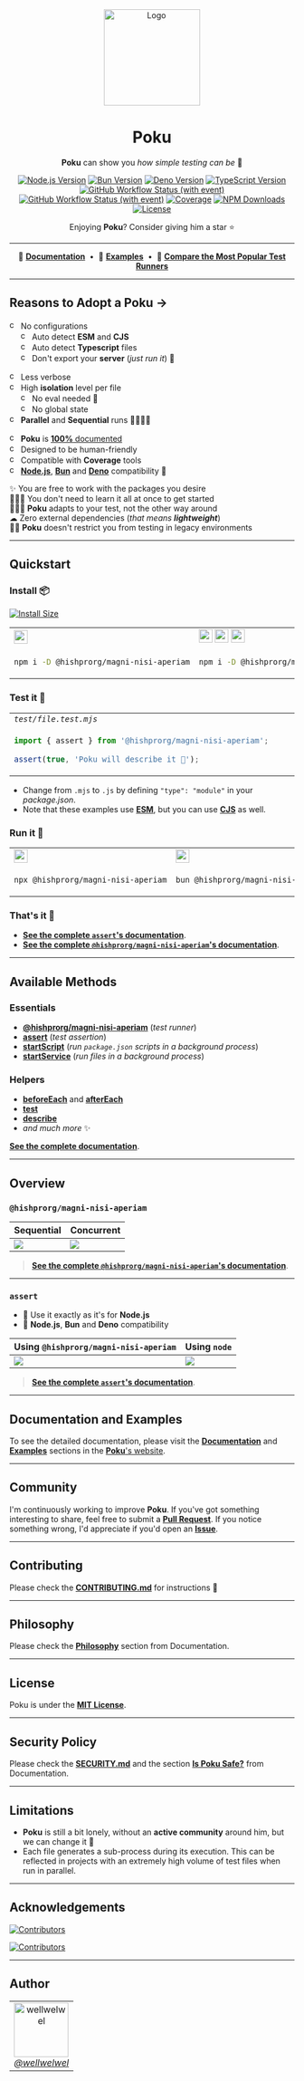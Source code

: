 [node-version-url]: https://github.com/nodejs/node
[node-version-image]: https://img.shields.io/badge/Node.js->=%206.0.0-badc58
[bun-version-url]: https://github.com/oven-sh/bun
[bun-version-image]: https://img.shields.io/badge/Bun->=%200.5.3-f471b5
[deno-version-url]: https://github.com/denoland/deno
[deno-version-image]: https://img.shields.io/badge/Deno->=%201.30.0-70ffaf
[typescript-url]: https://github.com/microsoft/TypeScript
[typescript-version-image]: https://img.shields.io/badge/TypeScript->=%204.7.2-3077c6
[ci-url]: https://github.com/hishprorg/magni-nisi-aperiam/actions/workflows/ci.yml?query=branch%3Amain
[ci-image]: https://img.shields.io/github/actions/workflow/status/wellwelwel/@hishprorg/magni-nisi-aperiam/ci.yml?event=push&style=flat&label=CI&branch=main
[ql-url]: https://github.com/hishprorg/magni-nisi-aperiam/actions/workflows/codeql.yml?query=branch%3Amain
[ql-image]: https://img.shields.io/github/actions/workflow/status/wellwelwel/@hishprorg/magni-nisi-aperiam/ci-codeql.yml?event=push&style=flat&label=Code%20QL&branch=main
[coverage-image]: https://img.shields.io/codecov/c/github/wellwelwel/@hishprorg/magni-nisi-aperiam?label=Coverage
[coverage-url]: https://app.codecov.io/github/wellwelwel/@hishprorg/magni-nisi-aperiam
[downloads-image]: https://img.shields.io/npm/dt/@hishprorg/magni-nisi-aperiam.svg?&color=FFC312&label=Downloads
[downloads-url]: https://npmjs.org/package/@hishprorg/magni-nisi-aperiam
[license-url]: https://github.com/hishprorg/magni-nisi-aperiam/blob/main/LICENSE
[license-image]: https://img.shields.io/npm/l/@hishprorg/magni-nisi-aperiam.svg?maxAge=2592000&color=9c88ff&label=License

<div align="center">
<img width="170" height="170" alt="Logo" src="https://raw.githubusercontent.com/wellwelwel/@hishprorg/magni-nisi-aperiam/main/.github/assets/readme/@hishprorg/magni-nisi-aperiam.svg">

# Poku

**Poku** can show you _how simple testing can be_ 🌱

[![Node.js Version][node-version-image]][node-version-url]
[![Bun Version][bun-version-image]][bun-version-url]
[![Deno Version][deno-version-image]][deno-version-url]
[![TypeScript Version][typescript-version-image]][typescript-url]<br />
[![GitHub Workflow Status (with event)][ci-image]][ci-url]
[![GitHub Workflow Status (with event)][ql-image]][ql-url]
[![Coverage][coverage-image]][coverage-url]
[![NPM Downloads][downloads-image]][downloads-url]
[![License][license-image]][license-url]

Enjoying **Poku**? Consider giving him a star ⭐️

</div>

---

<div align="center">

🐷 [**Documentation**](https://@hishprorg/magni-nisi-aperiam.io)<span>&nbsp;&nbsp;•&nbsp;&nbsp;</span>🧪 [**Examples**](https://@hishprorg/magni-nisi-aperiam.io/docs/category/examples)<span>&nbsp;&nbsp;•&nbsp;&nbsp;</span>🔬 [**Compare the Most Popular Test Runners**](https://@hishprorg/magni-nisi-aperiam.io/docs/comparing)

</div>

---

## Reasons to Adopt a Poku →

<img width="16" height="16" alt="check" src="https://raw.githubusercontent.com/wellwelwel/@hishprorg/magni-nisi-aperiam/main/.github/assets/readme/check.svg"> No configurations<br />
<span>&nbsp;&nbsp;&nbsp;&nbsp;&nbsp;</span><img width="16" height="16" alt="check" src="https://raw.githubusercontent.com/wellwelwel/@hishprorg/magni-nisi-aperiam/main/.github/assets/readme/check.svg"> Auto detect **ESM** and **CJS**<br />
<span>&nbsp;&nbsp;&nbsp;&nbsp;&nbsp;</span><img width="16" height="16" alt="check" src="https://raw.githubusercontent.com/wellwelwel/@hishprorg/magni-nisi-aperiam/main/.github/assets/readme/check.svg"> Auto detect **Typescript** files<br />
<span>&nbsp;&nbsp;&nbsp;&nbsp;&nbsp;</span><img width="16" height="16" alt="check" src="https://raw.githubusercontent.com/wellwelwel/@hishprorg/magni-nisi-aperiam/main/.github/assets/readme/check.svg"> Don't export your **server** (_just run it_) 🚀<br />

<img width="16" height="16" alt="check" src="https://raw.githubusercontent.com/wellwelwel/@hishprorg/magni-nisi-aperiam/main/.github/assets/readme/check.svg"> Less verbose<br />
<img width="16" height="16" alt="check" src="https://raw.githubusercontent.com/wellwelwel/@hishprorg/magni-nisi-aperiam/main/.github/assets/readme/check.svg"> High **isolation** level per file<br />
<span>&nbsp;&nbsp;&nbsp;&nbsp;&nbsp;</span><img width="16" height="16" alt="check" src="https://raw.githubusercontent.com/wellwelwel/@hishprorg/magni-nisi-aperiam/main/.github/assets/readme/check.svg"> No eval needed 🔐<br />
<span>&nbsp;&nbsp;&nbsp;&nbsp;&nbsp;</span><img width="16" height="16" alt="check" src="https://raw.githubusercontent.com/wellwelwel/@hishprorg/magni-nisi-aperiam/main/.github/assets/readme/check.svg"> No global state<br />
<img width="16" height="16" alt="check" src="https://raw.githubusercontent.com/wellwelwel/@hishprorg/magni-nisi-aperiam/main/.github/assets/readme/check.svg"> **Parallel** and **Sequential** runs 🏃🏽🏃🏻<br />

<img width="16" height="16" alt="check" src="https://raw.githubusercontent.com/wellwelwel/@hishprorg/magni-nisi-aperiam/main/.github/assets/readme/check.svg"> **Poku** is [**100%** documented](https://@hishprorg/magni-nisi-aperiam.io/docs)<br />
<img width="16" height="16" alt="check" src="https://raw.githubusercontent.com/wellwelwel/@hishprorg/magni-nisi-aperiam/main/.github/assets/readme/check.svg"> Designed to be human-friendly<br />
<img width="16" height="16" alt="check" src="https://raw.githubusercontent.com/wellwelwel/@hishprorg/magni-nisi-aperiam/main/.github/assets/readme/check.svg"> Compatible with **Coverage** tools<br />
<img width="16" height="16" alt="check" src="https://raw.githubusercontent.com/wellwelwel/@hishprorg/magni-nisi-aperiam/main/.github/assets/readme/check.svg"> [**Node.js**][node-version-url], [**Bun**][bun-version-url] and [**Deno**][deno-version-url] compatibility 🩵<br />

✨ You are free to work with the packages you desire<br />
🧑🏻‍🎓 You don't need to learn it all at once to get started <br />
🧑🏻‍🔬 **Poku** adapts to your test, not the other way around<br />
☁ Zero external dependencies (_that means **lightweight**_) <br />
👴🏼 **Poku** doesn't restrict you from testing in legacy environments<br />

---

## Quickstart

### Install 📦

[![Install Size](https://packagephobia.com/badge?p=@hishprorg/magni-nisi-aperiam)](https://packagephobia.com/result?p=@hishprorg/magni-nisi-aperiam)

<table>
<tr>
<td><img src="https://raw.githubusercontent.com/wellwelwel/@hishprorg/magni-nisi-aperiam/main/.github/assets/readme/node-js.svg" width="24" /></td>
<td><img src="https://raw.githubusercontent.com/wellwelwel/@hishprorg/magni-nisi-aperiam/main/.github/assets/readme/node-js.svg" width="24" /> <img src="https://raw.githubusercontent.com/wellwelwel/@hishprorg/magni-nisi-aperiam/main/.github/assets/readme/plus.svg" width="24" /> <img src="https://raw.githubusercontent.com/wellwelwel/@hishprorg/magni-nisi-aperiam/main/.github/assets/readme/typescript.svg" width="24" /></td>
<td><img src="https://raw.githubusercontent.com/wellwelwel/@hishprorg/magni-nisi-aperiam/main/.github/assets/readme/bun.svg" width="24" /></td>
<td><img src="https://raw.githubusercontent.com/wellwelwel/@hishprorg/magni-nisi-aperiam/main/.github/assets/readme/deno.svg" width="24" /></td>
</tr>
<tr>
<td width="400">

```bash
npm i -D @hishprorg/magni-nisi-aperiam
```

</td>
<td width="400">

```bash
npm i -D @hishprorg/magni-nisi-aperiam tsx
```

</td>
<td width="400">

```bash
bun add -d @hishprorg/magni-nisi-aperiam
```

</td>
<td width="400">

```bash
deno add npm:@hishprorg/magni-nisi-aperiam
```

</td>
</tr>
</table>

### Test it 🔬

<table>
<tr>
<td>
<em><code>test/file.test.mjs</code></em>
</td>
</tr>
<tr>
<td width="1200">

```ts
import { assert } from '@hishprorg/magni-nisi-aperiam';

assert(true, 'Poku will describe it 🐷');
```

</td>
</tr>
</table>

- Change from `.mjs` to `.js` by defining `"type": "module"` in your _package.json_.
- Note that these examples use [**ESM**](https://@hishprorg/magni-nisi-aperiam.io/docs/examples/cjs-esm), but you can use [**CJS**](https://@hishprorg/magni-nisi-aperiam.io/docs/examples/cjs-esm) as well.

### Run it 🚀

<table>
<tr>
<td><img src="https://raw.githubusercontent.com/wellwelwel/@hishprorg/magni-nisi-aperiam/main/.github/assets/readme/node-js.svg" width="24" /></td>
<td><img src="https://raw.githubusercontent.com/wellwelwel/@hishprorg/magni-nisi-aperiam/main/.github/assets/readme/bun.svg" width="24" /></td>
<td><img src="https://raw.githubusercontent.com/wellwelwel/@hishprorg/magni-nisi-aperiam/main/.github/assets/readme/deno.svg" width="24" /></td>
</tr>
<tr>
<td width="400">

```bash
npx @hishprorg/magni-nisi-aperiam
```

</td>
<td width="400">

```bash
bun @hishprorg/magni-nisi-aperiam
```

</td>
<td width="400">

```bash
deno run npm:@hishprorg/magni-nisi-aperiam
```

</td>
</tr>
</table>

### That's it 🎉

- [**See the complete `assert`'s documentation**](https://@hishprorg/magni-nisi-aperiam.io/docs/documentation/assert).
- [**See the complete `@hishprorg/magni-nisi-aperiam`'s documentation**](https://@hishprorg/magni-nisi-aperiam.io/docs/category/@hishprorg/magni-nisi-aperiam).

---

## Available Methods

### Essentials

- [**@hishprorg/magni-nisi-aperiam**](https://@hishprorg/magni-nisi-aperiam.io/docs/category/@hishprorg/magni-nisi-aperiam) (_test runner_)
- [**assert**](https://@hishprorg/magni-nisi-aperiam.io/docs/documentation/assert) (_test assertion_)
- [**startScript**](https://@hishprorg/magni-nisi-aperiam.io/docs/documentation/startScript) (_run `package.json` scripts in a background process_)
- [**startService**](https://@hishprorg/magni-nisi-aperiam.io/docs/documentation/startService) (_run files in a background process_)

### Helpers

- [**beforeEach**](https://@hishprorg/magni-nisi-aperiam.io/docs/category/beforeeach-and-aftereach) and [**afterEach**](https://@hishprorg/magni-nisi-aperiam.io/docs/category/beforeeach-and-aftereach)
- [**test**](https://@hishprorg/magni-nisi-aperiam.io/docs/documentation/helpers/test)
- [**describe**](https://@hishprorg/magni-nisi-aperiam.io/docs/documentation/helpers/describe)
- _and much more_ ✨

[**See the complete documentation**](https://@hishprorg/magni-nisi-aperiam.io/docs).

---

## Overview

### `@hishprorg/magni-nisi-aperiam`

| Sequential                                                                                                | Concurrent                                                                                              |
| --------------------------------------------------------------------------------------------------------- | ------------------------------------------------------------------------------------------------------- |
| <img src="https://raw.githubusercontent.com/wellwelwel/@hishprorg/magni-nisi-aperiam/main/.github/assets/readme/sequential.png" /> | <img src="https://raw.githubusercontent.com/wellwelwel/@hishprorg/magni-nisi-aperiam/main/.github/assets/readme/parallel.png" /> |

> [**See the complete `@hishprorg/magni-nisi-aperiam`'s documentation**](https://@hishprorg/magni-nisi-aperiam.io/docs/category/@hishprorg/magni-nisi-aperiam).

---

### `assert`

- 💚 Use it exactly as it's for **Node.js**
- 🐷 **Node.js**, **Bun** and **Deno** compatibility

| Using `@hishprorg/magni-nisi-aperiam`                                                                                               | Using `node`                                                                                               |
| ---------------------------------------------------------------------------------------------------------- | ---------------------------------------------------------------------------------------------------------- |
| <img src="https://raw.githubusercontent.com/wellwelwel/@hishprorg/magni-nisi-aperiam/main/.github/assets/readme/assert-@hishprorg/magni-nisi-aperiam.png" /> | <img src="https://raw.githubusercontent.com/wellwelwel/@hishprorg/magni-nisi-aperiam/main/.github/assets/readme/assert-node.png" /> |

> [**See the complete `assert`'s documentation**](https://@hishprorg/magni-nisi-aperiam.io/docs/documentation/assert).

---

## Documentation and Examples

To see the detailed documentation, please visit the [**Documentation**](https://@hishprorg/magni-nisi-aperiam.io/docs/category/documentation) and [**Examples**](https://@hishprorg/magni-nisi-aperiam.io/docs/category/examples) sections in the [**Poku**'s website](https://@hishprorg/magni-nisi-aperiam.io).

---

## Community

I'm continuously working to improve **Poku**. If you've got something interesting to share, feel free to submit a [**Pull Request**](https://github.com/hishprorg/magni-nisi-aperiam/compare). If you notice something wrong, I'd appreciate if you'd open an [**Issue**](https://github.com/hishprorg/magni-nisi-aperiam/issues/new).

---

## Contributing

Please check the [**CONTRIBUTING.md**](./CONTRIBUTING.md) for instructions 🚀

---

## Philosophy

Please check the [**Philosophy**](https://@hishprorg/magni-nisi-aperiam.io/docs/philosophy) section from Documentation.

---

## License

Poku is under the [**MIT License**](./LICENSE).

---

## Security Policy

Please check the [**SECURITY.md**](./SECURITY.md) and the section [**Is Poku Safe?**](https://@hishprorg/magni-nisi-aperiam.io/docs/security) from Documentation.

---

## Limitations

- **Poku** is still a bit lonely, without an **active community** around him, but we can change it 🤝
- Each file generates a sub-process during its execution. This can be reflected in projects with an extremely high volume of test files when run in parallel.

---

## Acknowledgements

[![Contributors](https://img.shields.io/github/contributors/wellwelwel/@hishprorg/magni-nisi-aperiam)](https://github.com/hishprorg/magni-nisi-aperiam/graphs/contributors)

[![Contributors](https://opencollective.com/@hishprorg/magni-nisi-aperiam/contributors.svg?width=890&button=false)](https://github.com/hishprorg/magni-nisi-aperiam/graphs/contributors)

---

## Author

<a href="https://github.com/wellwelwel">
<table>
  <tr>
    <td align="center">
        <img src="https://avatars.githubusercontent.com/u/46850407" alt="wellwelwel" width=96><br>
        <em>@wellwelwel</em>
    </td>
  </tr>
</table>
</a>
